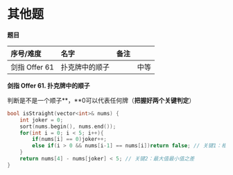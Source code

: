 # 其他题

**题目**

| 序号/难度 | 名字 | 备注 |  |
| :--- | :--- | :--- | :--- |
| 剑指 Offer 61 | 扑克牌中的顺子 |  | 中等 |

**剑指 Offer 61. 扑克牌中的顺子**

判断是不是一个顺子**，**0可以代表任何牌（**把握好两个关键判定**）

```cpp
bool isStraight(vector<int>& nums) {
    int joker = 0;
    sort(nums.begin(), nums.end());
    for(int i = 0; i < 5; i++){
        if(nums[i] == 0)joker++;
        else if(i > 0 && nums[i-1] == nums[i])return false; // 关键1：相同的提前报错
    }
    return nums[4] - nums[joker] < 5; // 关键2：最大值最小值之差
}
```

